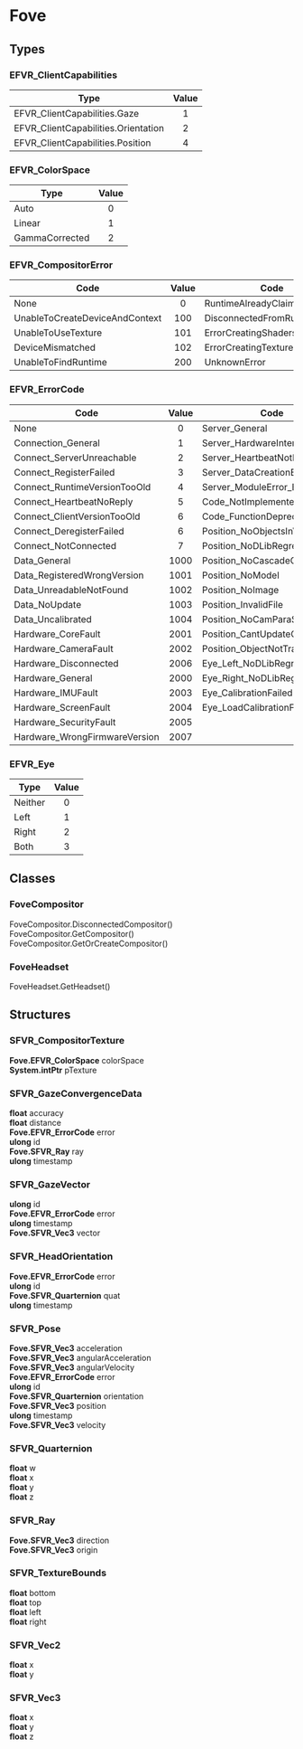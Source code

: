 # Fove

## Types
### EFVR_ClientCapabilities
| Type                               | Value |
|------------------------------------|:-----:|
|EFVR_ClientCapabilities.Gaze        |   1   |
|EFVR_ClientCapabilities.Orientation |   2   |
|EFVR_ClientCapabilities.Position    |   4   |

### EFVR_ColorSpace
| Type          | Value |
|---------------|:-----:|
|Auto           |   0   |
|Linear         |   1   |
|GammaCorrected |   2   |

### EFVR_CompositorError
| Code                          | Value | Code                         | Value |
|-------------------------------|:-----:|------------------------------|:-----:|
|None                           |  0    |RuntimeAlreadyClaimed         |  201  |
|UnableToCreateDeviceAndContext |  100  |DisconnectedFromRuntime       |  202  |
|UnableToUseTexture             |  101  |ErrorCreatingShaders          |  300  |
|DeviceMismatched               |  102  |ErrorCreatingTexturesOnDevice |  301  |
|UnableToFindRuntime            |  200  |UnknownError                  | 99999 |

### EFVR_ErrorCode

| Code                         |Value | Code                          |Value |
|------------------------------|:----:|-------------------------------|:----:|
|None                          | 0    |Server_General                 | 3000 |
|Connection_General            | 1    |Server_HardwareInterfaceInvalid| 3001 |
|Connect_ServerUnreachable     | 2    |Server_HeartbeatNotRegistered  | 3002 |
|Connect_RegisterFailed        | 3    |Server_DataCreationError       | 3003 |
|Connect_RuntimeVersionTooOld  | 4    |Server_ModuleError_ET          | 3004 |
|Connect_HeartbeatNoReply      | 5    |Code_NotImplementedYet         | 4000 |
|Connect_ClientVersionTooOld   | 6    |Code_FunctionDeprecated        | 4001 |
|Connect_DeregisterFailed      | 6    |Position_NoObjectsInView       | 5000 |
|Connect_NotConnected          | 7    |Position_NoDLibRegressor       | 5001 |
|Data_General                  | 1000 |Position_NoCascadeClassifier   | 5002 |
|Data_RegisteredWrongVersion   | 1001 |Position_NoModel               | 5003 |
|Data_UnreadableNotFound       | 1002 |Position_NoImage               | 5004 |
|Data_NoUpdate                 | 1003 |Position_InvalidFile           | 5005 |
|Data_Uncalibrated             | 1004 |Position_NoCamParaSet          | 5006 |
|Hardware_CoreFault            | 2001 |Position_CantUpdateOptical     | 5007 |
|Hardware_CameraFault          | 2002 |Position_ObjectNotTracked      | 5008 |
|Hardware_Disconnected         | 2006 |Eye_Left_NoDLibRegressor       | 6000 |
|Hardware_General              | 2000 |Eye_Right_NoDLibRegressor      | 6001 |
|Hardware_IMUFault             | 2003 |Eye_CalibrationFailed          | 6002 |
|Hardware_ScreenFault          | 2004 |Eye_LoadCalibrationFailed      | 6003 |
|Hardware_SecurityFault        | 2005 |
|Hardware_WrongFirmwareVersion | 2007 |

### EFVR_Eye
| Type    | Value |
|---------|:-----:|
| Neither |   0   |
| Left    |   1   |
| Right   |   2   |
| Both    |   3   |

## Classes
### FoveCompositor
FoveCompositor.DisconnectedCompositor() <br>
FoveCompositor.GetCompositor() <br>
FoveCompositor.GetOrCreateCompositor()

### FoveHeadset
FoveHeadset.GetHeadset()

## Structures
### SFVR_CompositorTexture
__Fove.EFVR_ColorSpace__ colorSpace <br>
__System.intPtr__ pTexture

### SFVR_GazeConvergenceData
__float__ accuracy <br>
__float__ distance <br>
__Fove.EFVR_ErrorCode__ error <br>
__ulong__ id <br>
__Fove.SFVR_Ray__ ray <br>
__ulong__ timestamp

### SFVR_GazeVector
__ulong__ id <br>
__Fove.EFVR_ErrorCode__ error <br>
__ulong__ timestamp <br>
__Fove.SFVR_Vec3__ vector

### SFVR_HeadOrientation
__Fove.EFVR_ErrorCode__ error <br>
__ulong__ id <br>
__Fove.SFVR_Quarternion__ quat <br>
__ulong__ timestamp

### SFVR_Pose
__Fove.SFVR_Vec3__ acceleration <br>
__Fove.SFVR_Vec3__ angularAcceleration <br>
__Fove.SFVR_Vec3__ angularVelocity <br>
__Fove.EFVR_ErrorCode__ error <br>
__ulong__ id <br>
__Fove.SFVR_Quarternion__ orientation <br>
__Fove.SFVR_Vec3__ position <br>
__ulong__ timestamp <br>
__Fove.SFVR_Vec3__ velocity

### SFVR_Quarternion
__float__ w <br>
__float__ x <br>
__float__ y <br>
__float__ z

### SFVR_Ray
__Fove.SFVR_Vec3__ direction <br>
__Fove.SFVR_Vec3__ origin

### SFVR_TextureBounds
__float__ bottom <br>
__float__ top <br>
__float__ left <br>
__float__ right

### SFVR_Vec2
__float__ x <br>
__float__ y

### SFVR_Vec3
__float__ x <br>
__float__ y <br>
__float__ z
